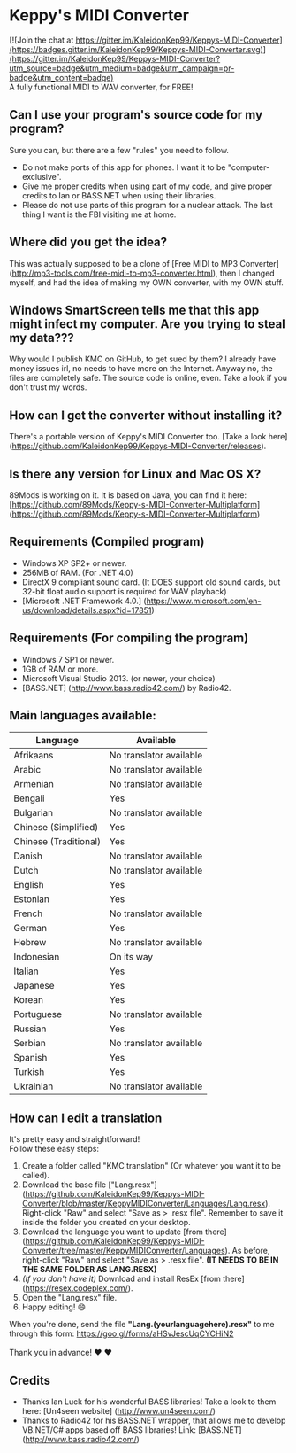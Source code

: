 # Keppy's MIDI Converter
[![Join the chat at https://gitter.im/KaleidonKep99/Keppys-MIDI-Converter](https://badges.gitter.im/KaleidonKep99/Keppys-MIDI-Converter.svg)](https://gitter.im/KaleidonKep99/Keppys-MIDI-Converter?utm_source=badge&utm_medium=badge&utm_campaign=pr-badge&utm_content=badge)
<br>
A fully functional MIDI to WAV converter, for FREE!

## Can I use your program's source code for my program?
Sure you can, but there are a few "rules" you need to follow.
- Do not make ports of this app for phones. I want it to be "computer-exclusive".
- Give me proper credits when using part of my code, and give proper credits to Ian or BASS.NET when using their libraries.
- Please do not use parts of this program for a nuclear attack. The last thing I want is the FBI visiting me at home.

## Where did you get the idea?
This was actually supposed to be a clone of [Free MIDI to MP3 Converter] (http://mp3-tools.com/free-midi-to-mp3-converter.html), then I changed myself, and had the idea of making my OWN converter, with my OWN stuff.

## Windows SmartScreen tells me that this app might infect my computer. Are you trying to steal my data???
Why would I publish KMC on GitHub, to get sued by them? I already have money issues irl, no needs to have more on the Internet.
Anyway no, the files are completely safe. The source code is online, even. Take a look if you don't trust my words.

## How can I get the converter without installing it?
There's a portable version of Keppy's MIDI Converter too. [Take a look here] (https://github.com/KaleidonKep99/Keppys-MIDI-Converter/releases).

## Is there any version for Linux and Mac OS X?
89Mods is working on it. It is based on Java, you can find it here: [https://github.com/89Mods/Keppy-s-MIDI-Converter-Multiplatform] (https://github.com/89Mods/Keppy-s-MIDI-Converter-Multiplatform)

## Requirements (Compiled program)
- Windows XP SP2+ or newer.
- 256MB of RAM. (For .NET 4.0)
- DirectX 9 compliant sound card. (It DOES support old sound cards, but 32-bit float audio support is required for WAV playback)
- [Microsoft .NET Framework 4.0.] (https://www.microsoft.com/en-us/download/details.aspx?id=17851)

## Requirements (For compiling the program)
- Windows 7 SP1 or newer.
- 1GB of RAM or more.
- Microsoft Visual Studio 2013. (or newer, your choice)
- [BASS.NET] (http://www.bass.radio42.com/) by Radio42.

## Main languages available:
Language | Available
------------ | -------------
Afrikaans | No translator available
Arabic | No translator available
Armenian | No translator available
Bengali | Yes
Bulgarian | No translator available
Chinese (Simplified) | Yes
Chinese (Traditional) | Yes
Danish | No translator available
Dutch | No translator available
English | Yes
Estonian | Yes
French | No translator available
German | Yes
Hebrew | No translator available
Indonesian | On its way
Italian | Yes
Japanese | Yes
Korean | Yes
Portuguese | No translator available
Russian | Yes
Serbian | No translator available
Spanish | Yes
Turkish | Yes
Ukrainian | No translator available

## How can I edit a translation
It's pretty easy and straightforward!<br>
Follow these easy steps:

1. Create a folder called "KMC translation" (Or whatever you want it to be called).
2. Download the base file ["Lang.resx"] (https://github.com/KaleidonKep99/Keppys-MIDI-Converter/blob/master/KeppyMIDIConverter/Languages/Lang.resx). Right-click "Raw" and select "Save as > .resx file". Remember to save it inside the folder you created on your desktop.
3. Download the language you want to update [from there] (https://github.com/KaleidonKep99/Keppys-MIDI-Converter/tree/master/KeppyMIDIConverter/Languages). As before, right-click "Raw" and select "Save as > .resx file". **(IT NEEDS TO BE IN THE SAME FOLDER AS LANG.RESX)**
4. *(If you don't have it)* Download and install ResEx [from there] (https://resex.codeplex.com/).
5. Open the "Lang.resx" file.
6. Happy editing! :smile:

When you're done, send the file **"Lang.(yourlanguagehere).resx"** to me through this form: https://goo.gl/forms/aHSvJescUqCYCHiN2<br><br>
Thank you in advance! :heart: :heart:

## Credits
- Thanks Ian Luck for his wonderful BASS libraries! Take a look to them here: [Un4seen website] (http://www.un4seen.com/)
- Thanks to Radio42 for his BASS.NET wrapper, that allows me to develop VB.NET/C# apps based off BASS libraries! Link: [BASS.NET] (http://www.bass.radio42.com/)
